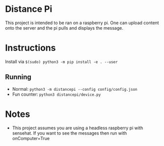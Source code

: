 # Distance Pi
This project is intended to be ran on a raspberry pi. One can upload content onto the server and the pi pulls and displays the message.

# Instructions
Install via `$(sudo) python3 -m pip install -e . --user`
## Running
- Normal: `python3 -m distancepi --config config/config.json`
- Fun counter: `python3 distancepi/device.py`

# Notes
 - This project assumes you are using a headless raspberry pi with sensehat. If you want to see the messages then run with onComputer=True
